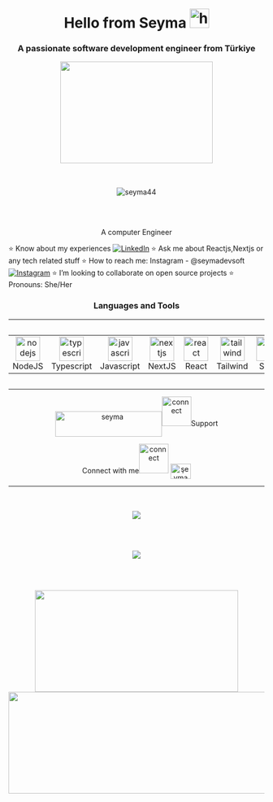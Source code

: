 <h1 align="center"> Hello from Seyma <img src="https://github.com/Seyma44/Seyma44/assets/3766249/55e442cf-eb81-4534-8cc8-c38ee91b99bf" width="38px" alt="hi"> 


<h3  align="center">A passionate software development engineer from Türkiye</h3>
<div align="center">
  <img src="https://github.com/Seyma44/Seyma44/assets/3766249/459905c1-c887-4d5f-9a03-a3adebbedfbc" width="300" height="200"/>
</div>
<br></br>
  <p  align="center"> <img  src="https://komarev.com/ghpvc/?username=seyma44&label=Profile%20views&color=faa0ec&style=flat"  alt="seyma44"  /> </p>
<br></br>


 <p  align="center">
<p  align="center"> A computer Engineer </p>


 ⭐ Know about my experiences [![LinkedIn](https://img.shields.io/badge/LinkedIn-%230077B5.svg?logo=linkedin&logoColor=white)](https://www.linkedin.com/in/seymasandikci/) 
 ⭐ Ask me about Reactjs,Nextjs or any tech related stuff
 ⭐ How to reach me: Instagram - @seymadevsoft [![Instagram](https://img.shields.io/badge/Instagram-%23E4405F.svg?logo=Instagram&logoColor=white)](https://instagram.com/seymadevsoft) 
 ⭐ I’m looking to collaborate on open source projects
 ⭐ Pronouns: She/Her  
 </p>


<!--
![CSS3](https://img.shields.io/badge/css3-%231572B6.svg?style=for-the-badge&logo=css3&logoColor=white) ![Dart](https://img.shields.io/badge/dart-%230175C2.svg?style=for-the-badge&logo=dart&logoColor=white) ![HTML5](https://img.shields.io/badge/html5-%23E34F26.svg?style=for-the-badge&logo=html5&logoColor=white) ![JavaScript](https://img.shields.io/badge/javascript-%23323330.svg?style=for-the-badge&logo=javascript&logoColor=%23F7DF1E) ![Markdown](https://img.shields.io/badge/markdown-%23000000.svg?style=for-the-badge&logo=markdown&logoColor=white) ![TypeScript](https://img.shields.io/badge/typescript-%23007ACC.svg?style=for-the-badge&logo=typescript&logoColor=white) ![Ruby](https://img.shields.io/badge/ruby-%23CC342D.svg?style=for-the-badge&logo=ruby&logoColor=white) ![Firebase](https://img.shields.io/badge/firebase-%23039BE5.svg?style=for-the-badge&logo=firebase) ![Google Cloud](https://img.shields.io/badge/Google%20Cloud-%234285F4.svg?style=for-the-badge&logo=google-cloud&logoColor=white) ![Netlify](https://img.shields.io/badge/netlify-%23000000.svg?style=for-the-badge&logo=netlify&logoColor=#00C7B7) ![Flutter](https://img.shields.io/badge/Flutter-%2302569B.svg?style=for-the-badge&logo=Flutter&logoColor=white) ![NPM](https://img.shields.io/badge/NPM-%23000000.svg?style=for-the-badge&logo=npm&logoColor=white) ![NodeJS](https://img.shields.io/badge/node.js-6DA55F?style=for-the-badge&logo=node.js&logoColor=white) ![Next JS](https://img.shields.io/badge/Next-black?style=for-the-badge&logo=next.js&logoColor=white) ![Rails](https://img.shields.io/badge/rails-%23CC0000.svg?style=for-the-badge&logo=ruby-on-rails&logoColor=white) ![React](https://img.shields.io/badge/react-%2320232a.svg?style=for-the-badge&logo=react&logoColor=%2361DAFB) ![ANDROID](https://img.shields.io/badge/android-%2320232a.svg?style=for-the-badge&logo=android&logoColor=%a4c639) ![TailwindCSS](https://img.shields.io/badge/tailwindcss-%2338B2AC.svg?style=for-the-badge&logo=tailwind-css&logoColor=white) ![Webpack](https://img.shields.io/badge/webpack-%238DD6F9.svg?style=for-the-badge&logo=webpack&logoColor=black) ![Apache](https://img.shields.io/badge/apache-%23D42029.svg?style=for-the-badge&logo=apache&logoColor=white) ![MySQL](https://img.shields.io/badge/mysql-%2300f.svg?style=for-the-badge&logo=mysql&logoColor=white) ![SQLite](https://img.shields.io/badge/sqlite-%2307405e.svg?style=for-the-badge&logo=sqlite&logoColor=white) ![MariaDB](https://img.shields.io/badge/MariaDB-003545?style=for-the-badge&logo=mariadb&logoColor=white) 	![Figma](https://img.shields.io/badge/figma-%23F24E1E.svg?style=for-the-badge&logo=figma&logoColor=white) ![Gimp Gnu Image Manipulation Program](https://img.shields.io/badge/Gimp-657D8B?style=for-the-badge&logo=gimp&logoColor=FFFFFF) ![LINUX](https://img.shields.io/badge/Linux-FCC624?style=for-the-badge&logo=linux&logoColor=black) ![ESLint](https://img.shields.io/badge/ESLint-4B3263?style=for-the-badge&logo=eslint&logoColor=white) ![Express.js](https://img.shields.io/badge/express.js-%23404d59.svg?style=for-the-badge&logo=express&logoColor=%2361DAFB) ![Shell Script](https://img.shields.io/badge/shell_script-%23121011.svg?style=for-the-badge&logo=gnu-bash&logoColor=white) ![Java](https://img.shields.io/badge/java-%23ED8B00.svg?style=for-the-badge&logo=java&logoColor=white) ![PHP](https://img.shields.io/badge/php-%23777BB4.svg?style=for-the-badge&logo=php&logoColor=white) ![C#](https://img.shields.io/badge/c%23-%23239120.svg?style=for-the-badge&logo=c-sharp&logoColor=white)
-->
<h3  align="center">Languages and Tools</h3>

---
<div style="display: flex; align-items: flex-start; align: center">
<table align="center">
  <tr>
   <td align="center" width="85">
        <img src="https://skillicons.dev/icons?i=nodejs" width="48" height="48" alt="nodejs" />
      <br>NodeJS
    </td>
       <td align="center" width="85">
        <img src="https://skillicons.dev/icons?i=typescript" width="48" height="48" alt="typescript" />
      <br>Typescript
    </td>
    <td align="center" width="85">
        <img src="https://skillicons.dev/icons?i=javascript" width="48" height="48" alt="javascript" />
      <br>Javascript
    </td>
       <td align="center" width="85">
        <img src="https://skillicons.dev/icons?i=nextjs" width="48" height="48" alt="nextjs" />
      <br>NextJS
    </td>
    <td align="center" width="85">
        <img src="https://skillicons.dev/icons?i=react" width="48" height="48" alt="react" />
      <br>React
    </td>
        <td align="center" width="85">
        <img src="https://skillicons.dev/icons?i=tailwind" width="48" height="48" alt="tailwind" />
      <br>Tailwind
    </td>
       <td align="center" width="85">
        <img src="https://skillicons.dev/icons?i=sass" width="48" height="48" alt="sass" />
      <br>Sass
    </td>
       <td align="center" width="85">
        <img src="https://skillicons.dev/icons?i=graphql" width="48" height="48" alt="graphql" />
      <br>Graphql
    </td>
       <td align="center" width="85">
        <img src="https://skillicons.dev/icons?i=redux" width="48" height="48" alt="redux" />
      <br>Redux
    </td>
     <td align="center" width="85">
        <img src="https://skillicons.dev/icons?i=figma" width="48" height="48" alt="figma" />
      <br>Figma
    </td>
    <td align="center" width="85">
        <img src="https://skillicons.dev/icons?i=linux" width="48" height="48" alt="linux" />
      <br>Linux
    </td>
  </tr>
</table>
</div>

---

<p  align="center">
<a  href="https://www.buymeacoffee.com/seyma">  <img  align="center"  src="https://cdn.buymeacoffee.com/buttons/v2/default-blue.png"  height="50"  width="210"  alt="seyma"  /></a><img src="https://github.com/Seyma44/Seyma44/assets/3766249/64d2e76f-d677-40bc-a519-096f0179ad17" width="58px" alt="connect">Support</p> 

<p align="center">Connect with me<img src="https://github.com/Seyma44/Seyma44/assets/3766249/b5115861-e923-4c2b-b5d7-3d475035f729" width="58px" alt="connect">  <a  href="https://www.linkedin.com/in/seymasandikci/" target="blank"><img  align="center"  src="https://raw.githubusercontent.com/rahuldkjain/github-profile-readme-generator/master/src/images/icons/Social/linked-in-alt.svg"  alt="şeyma sandıkçı"  height="30"  width="40"  /></a> </p>
<hr align="center" size="1px" width="100%" color="#fc05e4">
 <br></br>


<div align="center">
  <img src="https://github-profile-trophy.vercel.app/?username=seyma44&column=7&theme=dracula&margin-w=15"/>
</div>

 <br></br>
 
<div align="center">
  <img src="http://github-readme-streak-stats.herokuapp.com?user=Seyma44&theme=cobalt&hide_border=true&border_radius=8.5&fire=E444EB"/>
</div>

 <br></br>

<div align="center" float="left">
  <img src="https://github-readme-stats-sigma-five.vercel.app/api/top-langs/?username=Seyma44&layout=compact&theme=cobalt&hide_border=true&border_radius=8.5&fire=E444EB" height="200px" width="400px"/>
  <img src="https://github-readme-stats-sigma-five.vercel.app/api?username=seyma44&theme=cobalt&hide_border=true&border_radius=8.5&fire=E444EB)&show_icons=true&locale=en" 
       height="200px" width="600px" />
</div>





  

  
  
  

 
